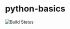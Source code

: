 # python-basics

[![Build Status](https://travis-ci.org/xUlqx/python-basics.svg?branch=master)](https://travis-ci.org/xUlqx/python-basics)